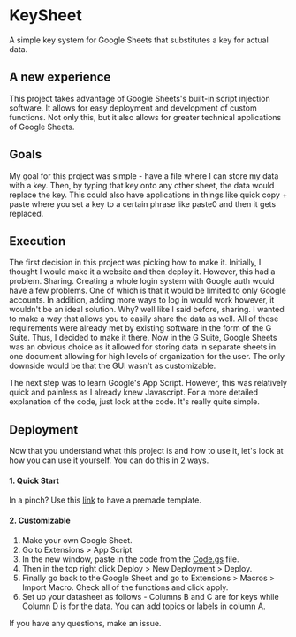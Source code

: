# KeySheet
A simple key system for Google Sheets that substitutes a key for actual data.

## A new experience
This project takes advantage of Google Sheets's built-in script injection software. It allows for easy deployment and development of custom functions. Not only this, but it also allows for greater technical applications of Google Sheets.

## Goals
My goal for this project was simple - have a file where I can store my data with a key. Then, by typing that key onto any other sheet, the data would replace the key. This could also have applications in things like quick copy + paste where you set a key to a certain phrase like paste0 and then it gets replaced.

## Execution
The first decision in this project was picking how to make it. Initially, I thought I would make it a website and then deploy it. However, this had a problem. Sharing. Creating a whole login system with Google auth would have a few problems. One of which is that it would be limited to only Google accounts. In addition, adding more ways to log in would work however, it wouldn't be an ideal solution. Why? well like I said before, sharing. I wanted to make a way that allows you to easily share the data as well. All of these requirements were already met by existing software in the form of the G Suite. Thus, I decided to make it there. Now in the G Suite, Google Sheets was an obvious choice as it allowed for storing data in separate sheets in one document allowing for high levels of organization for the user. The only downside would be that the GUI wasn't as customizable.

The next step was to learn Google's App Script. However, this was relatively quick and painless as I already knew Javascript. For a more detailed explanation of the code, just look at the code. It's really quite simple.

## Deployment
Now that you understand what this project is and how to use it, let's look at how you can use it yourself. You can do this in 2 ways.
#### 1. Quick Start
In a pinch? Use this <a href="https://docs.google.com/spreadsheets/d/1SwWzEClx_t1zH9kFJz5oGhc4WAMTlD-jRWsjBCoVM-I/copy">link</a> to have a premade template.
#### 2. Customizable
1. Make your own Google Sheet.
2. Go to Extensions > App Script
3. In the new window, paste in the code from the <a href="https://github.com/Dodge100/KeySheet/blob/main/Code.gs">Code.gs</a> file.
4. Then in the top right click Deploy > New Deployment > Deploy.
5. Finally go back to the Google Sheet and go to Extensions > Macros > Import Macro. Check all of the functions and click apply.
6. Set up your datasheet as follows - Columns B and C are for keys while Column D is for the data. You can add topics or labels in column A.

If you have any questions, make an issue.
